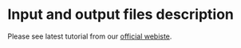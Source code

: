 # Input and output files description

Please see latest tutorial from our [official webiste](https://ontrac-website.readthedocs.io/en/latest/tutorials/IO_files.html).
